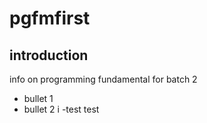 # pgfmfirst

## introduction
info on programming fundamental for batch 2




- bullet 1
- bullet 2
  i
  -test 
  test
